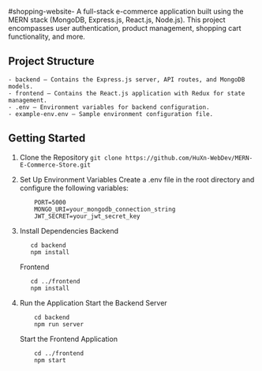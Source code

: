 #shopping-website-
A full-stack e-commerce application built using the MERN stack (MongoDB, Express.js, React.js, Node.js). This project encompasses user authentication, product management, shopping cart functionality, and more.

## Project Structure
```
- backend – Contains the Express.js server, API routes, and MongoDB models.
- frontend – Contains the React.js application with Redux for state management.
- .env – Environment variables for backend configuration.
- example-env.env – Sample environment configuration file.
```

## Getting Started
1. Clone the Repository
    ``` git clone https://github.com/HuXn-WebDev/MERN-E-Commerce-Store.git ```

2. Set Up Environment Variables
   Create a .env file in the root directory and configure the following variables:
   ```
       PORT=5000
       MONGO_URI=your_mongodb_connection_string
       JWT_SECRET=your_jwt_secret_key
    ```

3. Install Dependencies
   Backend
   ```
      cd backend
      npm install
   ```
   Frontend
   ```
      cd ../frontend
      npm install
   ```

4. Run the Application
   Start the Backend Server
   ```
       cd backend
       npm run server
   ```
   
   Start the Frontend Application
   ```
       cd ../frontend
       npm start
   ```

